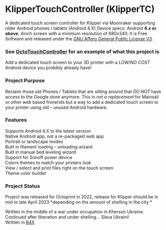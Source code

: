 
# KlipperTouchController (KlipperTC)
A dedicated touch screen controller for Klipper via Moonraker supporting older Android phones / tablets (Android 4.X) 
Device specs: Android **4.x or above**, 4inch screen with a minimum resolution of 680x340. It is Free Software and released under the [GNU Affero General Public License V3](https://www.gnu.org/licenses/agpl-3.0.html).  

### See [OctoTouchController](https://github.com/jakebullet70/OctoTouchController) for an example of what this project is   



Add a dedicated touch screen to your 3D printer with a *LOW/NO COST* Android device you probibly already have!  

### Project Purpose
Reclaim those old Phones / Tablets that are sitting around that *DO NOT* have access to the Google store anymore. 
This in *not a replacement* for Mainsail or other web based fronends but a way to add a dedicated touch screen to your printer using old - unused Android hardware.


### Features
Supports Android 4.X to the latest version  
Native Android app, not a re-packaged web app  
Portrait or landscape modes  
Built in filament loading - unloading wizard  
Built in manual bed leveling wizard  
Support for Sonoff power device  
Colors themes to match your printers look  
View / select and print files right on the touch screen  
Theme color builder  
  

### Project Status
Project was released for Octoprint in 2022, release for Klipper should be in mid to late April 2023 *depending on the amount of shelling in the city *

Written in the middle of a war under occupation in Kherson Ukraine. Continued after liberation and under shelling... Slava Ukraini!   
Written in [B4X](https://www.b4x.com/)  

